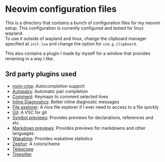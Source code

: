 # Neovim configuration files
This is a directory that contains a bunch of configuration files for my neovim setup.
This configuration is currently configured and tested for linux wayland.  
To use it outside of wayland and linux, change the clipboard manager specified at `init.lua` and change the option for `vim.g.clipboard`.

This also contains a plugin I made by myself for a window that provides renaming in a way I like.

## 3rd party plugins used
- [nvim-cmp](https://github.com/hrsh7th/nvim-cmp): Autocompletion support
- [Autopairs](https://github.com/windwp/nvim-autopairs): Automatic pair completion
- [Comment](https.//github.com/numToStr/Comment.nvim): Keymaps to comment selected lines
- [Inline Diagnostics](https://github.com/rachartier/tiny-inline-diagnostic.nvim): Better inline diagnostic messages
- [File explorer](https://github.com/nvim-neo-tree/neo-tree.nvim): A nice file explorer if I ever need to access to a file quickly
- [Git](https://github.com/NeogitOrg/neogit): A VSC for git
- [Symbol previews](https://github.com/rmagatti/goto-preview): Provides previews for declarations, references and etc.
- [Markdown previews](https://github.com/OXY2DEV/markview.nvim): Provides previews for markdowns and other languages.
- [Wakatime](https://github.com/wakatime/vim-wakatime): Provides wakatime statistics
- [Zephyr](https://github.com/glepnir/zephyr-nvim): A colorscheme
- [Telescope](https://github.com/nvim-telescope/telescope.nvim)
- [Treesitter](https://github.com/nvim-treesitter/nvim-treesitter)

